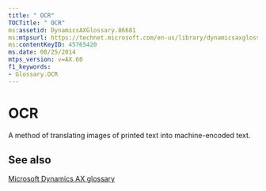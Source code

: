 ```yaml
---
title: " OCR"
TOCTitle: " OCR"
ms:assetid: DynamicsAXGlossary.86681
ms:mtpsurl: https://technet.microsoft.com/en-us/library/dynamicsaxglossary.86681(v=AX.60)
ms:contentKeyID: 45765420
ms.date: 08/25/2014
mtps_version: v=AX.60
f1_keywords:
- Glossary.OCR
---
```


# OCR

A method of translating images of printed text into machine-encoded text.

## See also

[Microsoft Dynamics AX glossary](glossary/microsoft-dynamics-ax-glossary.md)

  


